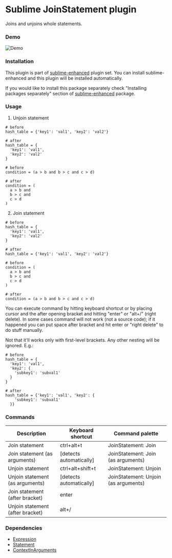 # Sublime JoinStatement plugin

Joins and unjoins whole statements.


### Demo

![Demo](https://github.com/shagabutdinov/sublime-enhanced-demos/raw/master/join_statement.gif "Demo")


### Installation

This plugin is part of [sublime-enhanced](http://github.com/shagabutdinov/sublime-enhanced)
plugin set. You can install sublime-enhanced and this plugin will be installed
automatically.

If you would like to install this package separately check "Installing packages
separately" section of [sublime-enhanced](http://github.com/shagabutdinov/sublime-enhanced)
package.


### Usage

1. Unjoin statement

```
# before
hash_table = {'key1': 'val1', 'key2': 'val2'}

# after
hash_table = {
  'key1': 'val1',
  'key2': 'val2'
}

# before
condition = (a > b and b > c and c > d)

# after
condition = (
  a > b and
  b > c and
  c > d
)
```

2. Join statement

```
# before
hash_table = {
  'key1': 'val1',
  'key2': 'val2'
}

# after
hash_table = {'key1': 'val1', 'key2': 'val2'}

# before
condition = (
  a > b and
  b > c and
  c > d
)

# after
condition = (a > b and b > c and c > d)
```

You can execute command by hitting keyboard shortcut or by placing cursor and
the after opening bracket and hitting "enter" or "alt+/" (right delete). In some
cases command will not work (not a source code); if it happened you can put
space after bracket and hit enter or "right delete" to do stuff manually.

Not that it'll works only with first-level brackets. Any other nesting will be
ignored. E.g.:

```
# before
hash_table = {
  'key1': 'val1',
  'key2': {
    'subkey1': 'subval1'
  }
}

# after
hash_table = {'key1': 'val1', 'key2': {
    'subkey1': 'subval1'
  }}
```

### Commands

| Description                      | Keyboard shortcut       | Command palette                      |
|----------------------------------|-------------------------|--------------------------------------|
| Join statement                   | ctrl+alt+t              | JoinStatement: Join                  |
| Join statement (as arguments)    | [detects automatically] | JoinStatement: Join (as arguments)   |
| Unjoin statement                 | ctrl+alt+shift+t        | JoinStatement: Unjoin                |
| Unjoin statement (as arguments)  | [detects automatically] | JoinStatement: Unjoin (as arguments) |
| Join statement (after bracket)   | enter                   |                                      |
| Unjoin statement (after bracket) | alt+/                   |                                      |


### Dependencies

* [Expression](https://github.com/shagabutdinov/sublime-expression)
* [Statement](https://github.com/shagabutdinov/sublime-statement)
* [ContextInArguments](https://github.com/shagabutdinov/sublime-context-in-arguments)